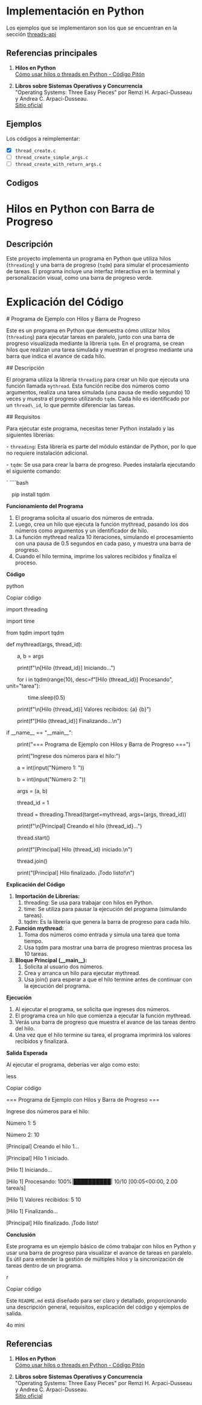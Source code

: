 # Implementación en Python

Los ejemplos que se implementaron son los que se encuentran en la sección [threads-api](../../threads-api/)

## Referencias principales
1. **Hilos en Python**  
   [Cómo usar hilos o threads en Python - Código Pitón](https://www.codigopiton.com/como-usar-hilos-o-threads-en-python/)

2. **Libros sobre Sistemas Operativos y Concurrencia**  
   "Operating Systems: Three Easy Pieces" por Remzi H. Arpaci-Dusseau y Andrea C. Arpaci-Dusseau.  
   [Sitio oficial](http://pages.cs.wisc.edu/~remzi/OSTEP/)


## Ejemplos

Los códigos a reimplementar:
- [x] `thread_create.c`
- [ ] `thread_create_simple_args.c`
- [ ] `thread_create_with_return_args.c`

## Codigos
# Hilos en Python con Barra de Progreso

## Descripción
Este proyecto implementa un programa en Python que utiliza hilos (`threading`) y una barra de progreso (`tqdm`) para simular el procesamiento de tareas. El programa incluye una interfaz interactiva en la terminal y personalización visual, como una barra de progreso verde.

# Explicación del Código

\# Programa de Ejemplo con Hilos y Barra de Progreso

Este es un programa en Python que demuestra cómo utilizar hilos (`threading`) para ejecutar tareas en paralelo, junto con una barra de progreso visualizada mediante la librería `tqdm`. En el programa, se crean hilos que realizan una tarea simulada y muestran el progreso mediante una barra que indica el avance de cada hilo.

\## Descripción

El programa utiliza la librería `threading` para crear un hilo que ejecuta una función llamada `mythread`. Esta función recibe dos números como argumentos, realiza una tarea simulada (una pausa de medio segundo) 10 veces y muestra el progreso utilizando `tqdm`. Cada hilo es identificado por un `thread\_id`, lo que permite diferenciar las tareas.

\## Requisitos

Para ejecutar este programa, necesitas tener Python instalado y las siguientes librerías:

\- `threading`: Esta librería es parte del módulo estándar de Python, por lo que no requiere instalación adicional.

\- `tqdm`: Se usa para crear la barra de progreso. Puedes instalarla ejecutando el siguiente comando:



`  ````bash

`  `pip install tqdm

**Funcionamiento del Programa**

1. El programa solicita al usuario dos números de entrada.
1. Luego, crea un hilo que ejecuta la función mythread, pasando los dos números como argumentos y un identificador de hilo.
1. La función mythread realiza 10 iteraciones, simulando el procesamiento con una pausa de 0.5 segundos en cada paso, y muestra una barra de progreso.
1. Cuando el hilo termina, imprime los valores recibidos y finaliza el proceso.

**Código**

python

Copiar código

import threading

import time

from tqdm import tqdm

def mythread(args, thread\_id):

`    `a, b = args  

`    `print(f"\n[Hilo {thread\_id}] Iniciando...")



`    `for i in tqdm(range(10), desc=f"[Hilo {thread\_id}] Procesando", unit="tarea"):

`        `time.sleep(0.5)  



`    `print(f"\n[Hilo {thread\_id}] Valores recibidos: {a} {b}")

`    `print(f"[Hilo {thread\_id}] Finalizando...\n")

if \_\_name\_\_ == "\_\_main\_\_":

`    `print("=== Programa de Ejemplo con Hilos y Barra de Progreso ===")



`    `print("Ingrese dos números para el hilo:")

`    `a = int(input("Número 1: "))

`    `b = int(input("Número 2: "))

`    `args = (a, b)  



`    `thread\_id = 1

`    `thread = threading.Thread(target=mythread, args=(args, thread\_id))

`    `print(f"\n[Principal] Creando el hilo {thread\_id}...")



`    `thread.start()

`    `print(f"[Principal] Hilo {thread\_id} iniciado.\n")



`    `thread.join()

`    `print("[Principal] Hilo finalizado. ¡Todo listo!\n")

**Explicación del Código**

1. **Importación de Librerías:**
   1. threading: Se usa para trabajar con hilos en Python.
   1. time: Se utiliza para pausar la ejecución del programa (simulando tareas).
   1. tqdm: Es la librería que genera la barra de progreso para cada hilo.
1. **Función mythread:**
   1. Toma dos números como entrada y simula una tarea que toma tiempo.
   1. Usa tqdm para mostrar una barra de progreso mientras procesa las 10 tareas.
1. **Bloque Principal (\_\_main\_\_):**
   1. Solicita al usuario dos números.
   1. Crea y arranca un hilo para ejecutar mythread.
   1. Usa join() para esperar a que el hilo termine antes de continuar con la ejecución del programa.

**Ejecución**

1. Al ejecutar el programa, se solicita que ingreses dos números.
1. El programa crea un hilo que comienza a ejecutar la función mythread.
1. Verás una barra de progreso que muestra el avance de las tareas dentro del hilo.
1. Una vez que el hilo termine su tarea, el programa imprimirá los valores recibidos y finalizará.

**Salida Esperada**

Al ejecutar el programa, deberías ver algo como esto:

less

Copiar código

=== Programa de Ejemplo con Hilos y Barra de Progreso ===

Ingrese dos números para el hilo:

Número 1: 5

Número 2: 10

[Principal] Creando el hilo 1...

[Principal] Hilo 1 iniciado.

[Hilo 1] Iniciando...

[Hilo 1] Procesando: 100%|██████████| 10/10 [00:05<00:00,  2.00 tarea/s]

[Hilo 1] Valores recibidos: 5 10

[Hilo 1] Finalizando...

[Principal] Hilo finalizado. ¡Todo listo!

**Conclusión**

Este programa es un ejemplo básico de cómo trabajar con hilos en Python y usar una barra de progreso para visualizar el avance de tareas en paralelo. Es útil para entender la gestión de múltiples hilos y la sincronización de tareas dentro de un programa.

r

Copiar código

Este `README.md` está diseñado para ser claro y detallado, proporcionando una descripción general, requisitos, explicación del código y ejemplos de salida.

4o mini



## Referencias

1. **Hilos en Python**  
   [Cómo usar hilos o threads en Python - Código Pitón](https://www.codigopiton.com/como-usar-hilos-o-threads-en-python/)

2. **Libros sobre Sistemas Operativos y Concurrencia**  
   "Operating Systems: Three Easy Pieces" por Remzi H. Arpaci-Dusseau y Andrea C. Arpaci-Dusseau.  
   [Sitio oficial](http://pages.cs.wisc.edu/~remzi/OSTEP/)
